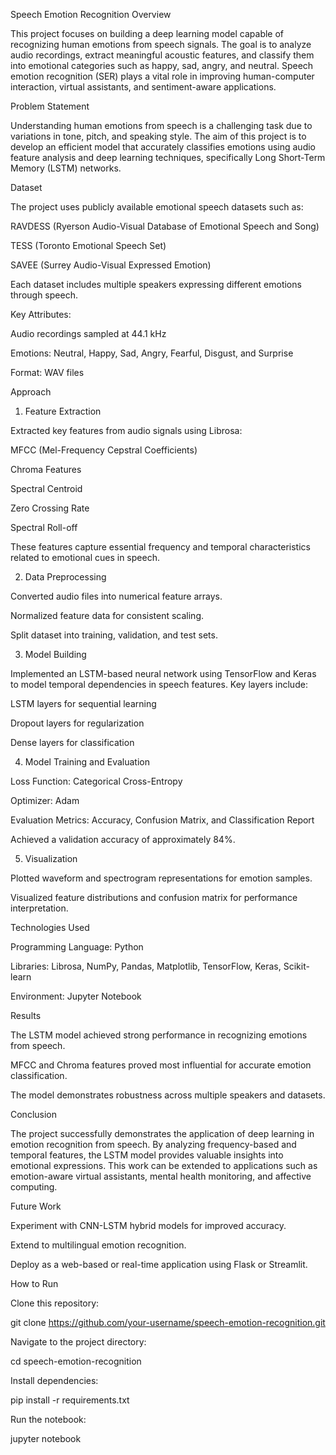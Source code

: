 Speech Emotion Recognition
Overview

This project focuses on building a deep learning model capable of recognizing human emotions from speech signals. The goal is to analyze audio recordings, extract meaningful acoustic features, and classify them into emotional categories such as happy, sad, angry, and neutral. Speech emotion recognition (SER) plays a vital role in improving human-computer interaction, virtual assistants, and sentiment-aware applications.

Problem Statement

Understanding human emotions from speech is a challenging task due to variations in tone, pitch, and speaking style. The aim of this project is to develop an efficient model that accurately classifies emotions using audio feature analysis and deep learning techniques, specifically Long Short-Term Memory (LSTM) networks.

Dataset

The project uses publicly available emotional speech datasets such as:

RAVDESS (Ryerson Audio-Visual Database of Emotional Speech and Song)

TESS (Toronto Emotional Speech Set)

SAVEE (Surrey Audio-Visual Expressed Emotion)

Each dataset includes multiple speakers expressing different emotions through speech.

Key Attributes:

Audio recordings sampled at 44.1 kHz

Emotions: Neutral, Happy, Sad, Angry, Fearful, Disgust, and Surprise

Format: WAV files

Approach
1. Feature Extraction

Extracted key features from audio signals using Librosa:

MFCC (Mel-Frequency Cepstral Coefficients)

Chroma Features

Spectral Centroid

Zero Crossing Rate

Spectral Roll-off

These features capture essential frequency and temporal characteristics related to emotional cues in speech.

2. Data Preprocessing

Converted audio files into numerical feature arrays.

Normalized feature data for consistent scaling.

Split dataset into training, validation, and test sets.

3. Model Building

Implemented an LSTM-based neural network using TensorFlow and Keras to model temporal dependencies in speech features.
Key layers include:

LSTM layers for sequential learning

Dropout layers for regularization

Dense layers for classification

4. Model Training and Evaluation

Loss Function: Categorical Cross-Entropy

Optimizer: Adam

Evaluation Metrics: Accuracy, Confusion Matrix, and Classification Report

Achieved a validation accuracy of approximately 84%.

5. Visualization

Plotted waveform and spectrogram representations for emotion samples.

Visualized feature distributions and confusion matrix for performance interpretation.

Technologies Used

Programming Language: Python

Libraries: Librosa, NumPy, Pandas, Matplotlib, TensorFlow, Keras, Scikit-learn

Environment: Jupyter Notebook

Results

The LSTM model achieved strong performance in recognizing emotions from speech.

MFCC and Chroma features proved most influential for accurate emotion classification.

The model demonstrates robustness across multiple speakers and datasets.

Conclusion

The project successfully demonstrates the application of deep learning in emotion recognition from speech. By analyzing frequency-based and temporal features, the LSTM model provides valuable insights into emotional expressions. This work can be extended to applications such as emotion-aware virtual assistants, mental health monitoring, and affective computing.

Future Work

Experiment with CNN-LSTM hybrid models for improved accuracy.

Extend to multilingual emotion recognition.

Deploy as a web-based or real-time application using Flask or Streamlit.

How to Run

Clone this repository:

git clone https://github.com/your-username/speech-emotion-recognition.git


Navigate to the project directory:

cd speech-emotion-recognition


Install dependencies:

pip install -r requirements.txt


Run the notebook:

jupyter notebook
